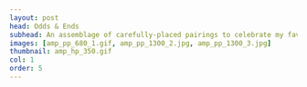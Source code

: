 ```yaml
---
layout: post
head: Odds & Ends
subhead: An assemblage of carefully-placed pairings to celebrate my favorite ligature. 
images: [amp_pp_680_1.gif, amp_pp_1300_2.jpg, amp_pp_1300_3.jpg]
thumbnail: amp_hp_350.gif
col: 1
order: 5
---
```

